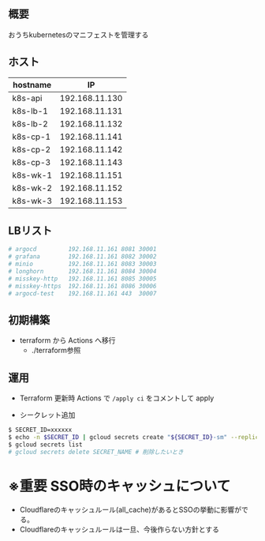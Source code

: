 ## 概要

おうちkubernetesのマニフェストを管理する

## ホスト

| hostname | IP             |
| -------- | -------------- |
| k8s-api  | 192.168.11.130 |
| k8s-lb-1 | 192.168.11.131 |
| k8s-lb-2 | 192.168.11.132 |
| k8s-cp-1 | 192.168.11.141 |
| k8s-cp-2 | 192.168.11.142 |
| k8s-cp-3 | 192.168.11.143 |
| k8s-wk-1 | 192.168.11.151 |
| k8s-wk-2 | 192.168.11.152 |
| k8s-wk-3 | 192.168.11.153 |

## LBリスト

```bash
# argocd         192.168.11.161 8081 30001
# grafana        192.168.11.161 8082 30002
# minio          192.168.11.161 8083 30003
# longhorn       192.168.11.161 8084 30004
# misskey-http   192.168.11.161 8085 30005
# misskey-https  192.168.11.161 8086 30006
# argocd-test    192.168.11.161 443  30007
```

## 初期構築
- terraform から Actions へ移行
  - ./terraform参照

## 運用
- Terraform 更新時 Actions で `/apply ci` をコメントして apply

- シークレット追加
```bash
$ SECRET_ID=xxxxxx
$ echo -n $SECRET_ID | gcloud secrets create "${SECRET_ID}-sm" --replication-policy=automatic --data-file=-
$ gcloud secrets list
# gcloud secrets delete SECRET_NAME # 削除したいとき
```

# ※重要 SSO時のキャッシュについて

- Cloudflareのキャッシュルール(all_cache)があるとSSOの挙動に影響がでる。
- Cloudflareのキャッシュルールは一旦、今後作らない方針とする
